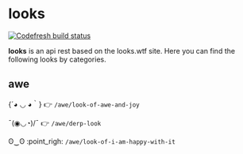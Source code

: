 # looks

[![Codefresh build status]( https://g.codefresh.io/api/badges/pipeline/hambrientoapp/default%2FLooks?type=cf-1)]( https%3A%2F%2Fg.codefresh.io%2Fpublic%2Faccounts%2Fhambrientoapp%2Fpipelines%2F5e021dc56baea5956bde79a5)

**looks** is an api rest based on the looks.wtf site. Here you can find the following looks by categories.

## awe

{´◕ ◡ ◕｀} :point_right: `/awe/look-of-awe-and-joy`

¯\(◉◡◔)/¯ :point_right: `/awe/derp-look`

ʘ‿ʘ :point_righ: `/awe/look-of-i-am-happy-with-it`
